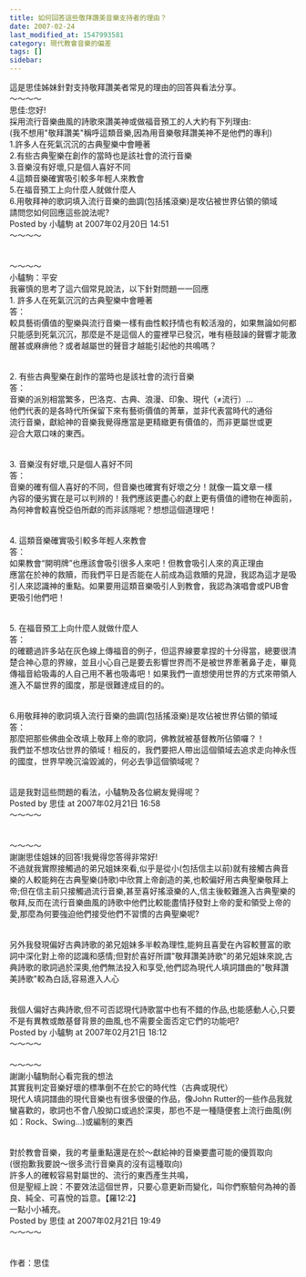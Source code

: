 ```yaml
---
title: 如何回答這些敬拜讚美音樂支持者的理由？
date: 2007-02-24
last_modified_at: 1547993581
category: 現代教會音樂的偏差
tags: []
sidebar: 
---
```


<p>這是思佳姊妹針對支持敬拜讚美者常見的理由的回答與看法分享。<br/><!--more-->～～～～<br/>思佳:您好!<br/>採用流行音樂曲風的詩歌來讚美神或做福音預工的人大約有下列理由:<br/>(我不想用"敬拜讚美"稱呼這類音樂,因為用音樂敬拜讚美神不是他們的專利)<br/>1.許多人在死氣沉沉的古典聖樂中會睡著<br/>2.有些古典聖樂在創作的當時也是該社會的流行音樂<br/>3.音樂沒有好壞,只是個人喜好不同<br/>4.這類音樂確實吸引較多年輕人來教會<br/>5.在福音預工上向什麼人就做什麼人<br/>6.用敬拜神的歌詞填入流行音樂的曲調(包括搖滾樂)是攻佔被世界佔領的領域<br/>請問您如何回應這些說法呢?<br/>Posted by 小驢駒 at 2007年02月20日 14:51 <br/>～～～～<br/><br/><br/>～～～～<br/>小驢駒：平安<br/>我審慎的思考了這六個常見說法，以下針對問題一一回應<br/>1. 許多人在死氣沉沉的古典聖樂中會睡著<br/>答：<br/>較具藝術價值的聖樂與流行音樂一樣有曲性較抒情也有較活潑的，如果無論如何都只能感到死氣沉沉，那麼是不是這個人的靈裡早已發沉，唯有極鼓譟的聲響才能激醒甚或麻痹他？或者越屬世的聲音才越能引起他的共鳴嗎？<br/><br/><br/>2. 有些古典聖樂在創作的當時也是該社會的流行音樂<br/>答：<br/>音樂的派別相當繁多，巴洛克、古典、浪漫、印象、現代（≠流行）…<br/>他們代表的是各時代所保留下來有藝術價值的菁華，並非代表當時代的通俗<br/>流行音樂，獻給神的音樂我覺得應當是更精緻更有價值的，而非更屬世或更<br/>迎合大眾口味的東西。<br/><br/><br/>3. 音樂沒有好壞,只是個人喜好不同<br/>答：<br/>音樂的確有個人喜好的不同，但音樂也確實有好壞之分！就像一篇文章一樣<br/>內容的優劣實在是可以判辨的！我們應該更盡心的獻上更有價值的禮物在神面前，為何神會較喜悅亞伯所獻的而非該隱呢？想想這個道理吧！<br/><br/><br/>4. 這類音樂確實吸引較多年輕人來教會<br/>答：<br/>如果教會“開明牌”也應該會吸引很多人來吧！但教會吸引人來的真正理由<br/>應當在於神的救贖，而我們平日是否能在人前成為這救贖的見證，我認為這才是吸引人來認識神的重點。如果要用這類音樂吸引人到教會，我認為演唱會或PUB會更吸引他們吧！<br/><br/><br/>5. 在福音預工上向什麼人就做什麼人<br/>答：<br/>的確聽過許多站在灰色線上傳福音的例子，但這界線要拿捏的十分得當，總要很清楚合神心意的界線，並且小心自己是要去影響世界而不是被世界牽著鼻子走，畢竟傳福音給吸毒的人自己用不著也吸毒吧！如果我們一直想使用世界的方式來帶領人進入不屬世界的國度，那是很難達成目的的。<br/><br/><br/>6.用敬拜神的歌詞填入流行音樂的曲調(包括搖滾樂)是攻佔被世界佔領的領域<br/>答：<br/>那麼把那些佛曲全改填上敬拜上帝的歌詞，佛教就被基督教所佔領囉？！<br/>我們並不想攻佔世界的領域！相反的，我們要把人帶出這個領域去追求走向神永恆的國度，世界早晚沉淪毀滅的，何必去爭這個領域呢？<br/><br/><br/>這是我對這些問題的看法，小驢駒及各位網友覺得呢？<br/>Posted by 思佳 at 2007年02月21日 16:58 <br/>～～～～<br/><br/><br/>～～～～<br/>謝謝思佳姐妹的回答!我覺得您答得非常好!<br/>不過就我實際接觸過的弟兄姐妹來看,似乎是從小(包括信主以前)就有接觸古典音樂的人較能夠在古典聖樂(詩歌)中欣賞上帝創造的美,也較偏好用古典聖樂敬拜上帝;但在信主前只接觸過流行音樂,甚至喜好搖滾樂的人,信主後較難進入古典聖樂的敬拜,反而在流行音樂曲風的詩歌中他們比較能盡情抒發對上帝的愛和領受上帝的愛,那麼為何要強迫他們接受他們不習慣的古典聖樂呢?<br/><br/><br/>另外我發現偏好古典詩歌的弟兄姐妹多半較為理性,能夠且喜愛在內容較豐富的歌詞中深化對上帝的認識和感情;但對於喜好所謂"敬拜讚美詩歌"的弟兄姐妹來說,古典詩歌的歌詞過於深奧,他們無法投入和享受,他們認為現代人填詞譜曲的"敬拜讚美詩歌"較為白話,容易進入人心<br/><br/><br/>我個人偏好古典詩歌,但不可否認現代詩歌當中也有不錯的作品,也能感動人心,只要不是有異教或敵基督背景的曲風,也不需要全面否定它們的功能吧?<br/>Posted by 小驢駒 at 2007年02月21日 18:12 <br/>～～～～<br/><br/>～～～～<br/>謝謝小驢駒耐心看完我的想法<br/>其實我判定音樂好壞的標準倒不在於它的時代性（古典或現代）<br/>現代人填詞譜曲的現代音樂也有很多很優的作品，像John Rutter的一些作品我就蠻喜歡的，歌詞也不會八股拗口或過於深奧，那也不是一種隨便套上流行曲風(例如：Rock、Swing…)或編制的東西<br/><br/><br/>對於教會音樂，我的考量重點還是在於～獻給神的音樂要盡可能的優質取向<br/>(很抱歉我要說～很多流行音樂真的沒有這種取向)<br/>許多人的確較容易對屬世的、流行的東西產生共鳴，<br/>但是聖經上說：不要效法這個世界，只要心意更新而變化，叫你們察驗何為神的善良、純全、可喜悅的旨意。【羅12:2】<br/>一點小小補充。<br/>Posted by 思佳 at 2007年02月21日 19:49 <br/>～～～～<br/><br/><br/>作者：思佳<br/></p><p> </p><br/>